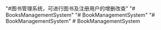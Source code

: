 "#图书管理系统，可进行图书及注册用户的增删改查" 
"# BooksManagementSystem" 
"# BookManagementSystem" 
"# BookManagementSystem" 
#   B o o k M a n a g e m e n t S y s t e m  
 